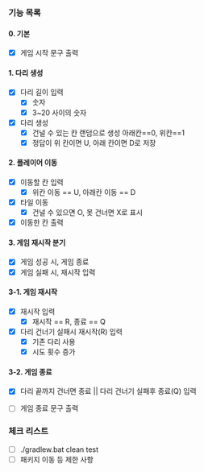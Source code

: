 ### 기능 목록
#### 0. 기본
 - [x] 게임 시작 문구 출력
#### 1. 다리 생성
 - [x] 다리 길이 입력
   - [x] 숫자
   - [x] 3~20 사이의 숫자
 - [x] 다리 생성
   - [x] 건널 수 있는 칸 랜덤으로 생성 아래칸==0, 위칸==1
   - [x] 정답이 위 칸이면 U, 아래 칸이면 D로 저장
#### 2. 플레이어 이동
 - [x] 이동할 칸 입력
   - [x] 위칸 이동 == U, 아래칸 이동 == D
 - [x] 타일 이동
   - [x] 건널 수 있으면 O, 못 건너면 X로 표시
 - [x] 이동한 칸 출력
#### 3. 게임 재시작 분기
 - [x] 게임 성공 시, 게임 종료
 - [x] 게임 실패 시, 재시작 입력
#### 3-1. 게임 재시작
 - [x] 재시작 입력
    - [x] 재시작 == R, 종료 == Q
 - [x] 다리 건너기 실패시 재시작(R) 입력
   - [x] 기존 다리 사용
   - [x] 시도 횟수 증가
#### 3-2. 게임 종료
 - [x] 다리 끝까지 건너면 종료 || 다리 건너기 실패후 종료(Q) 입력
 - [ ] 게임 종료 문구 출력


### 체크 리스트
 - [ ] ./gradlew.bat clean test
 - [ ] 패키지 이동 등 제한 사항